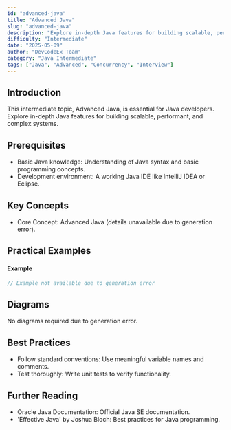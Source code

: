 ```yaml
---
id: "advanced-java"
title: "Advanced Java"
slug: "advanced-java"
description: "Explore in-depth Java features for building scalable, performant, and complex systems."
difficulty: "Intermediate"
date: "2025-05-09"
author: "DevCodeEx Team"
category: "Java Intermediate"
tags: ["Java", "Advanced", "Concurrency", "Interview"]
---
```


## Introduction

This intermediate topic, Advanced Java, is essential for Java developers. Explore in-depth Java features for building scalable, performant, and complex systems.

## Prerequisites

- Basic Java knowledge: Understanding of Java syntax and basic programming concepts.
- Development environment: A working Java IDE like IntelliJ IDEA or Eclipse.

## Key Concepts

- Core Concept: Advanced Java (details unavailable due to generation error).

## Practical Examples

#### Example
```java
// Example not available due to generation error
```

## Diagrams

No diagrams required due to generation error.

## Best Practices

- Follow standard conventions: Use meaningful variable names and comments.
- Test thoroughly: Write unit tests to verify functionality.

## Further Reading

- Oracle Java Documentation: Official Java SE documentation.
- 'Effective Java' by Joshua Bloch: Best practices for Java programming.